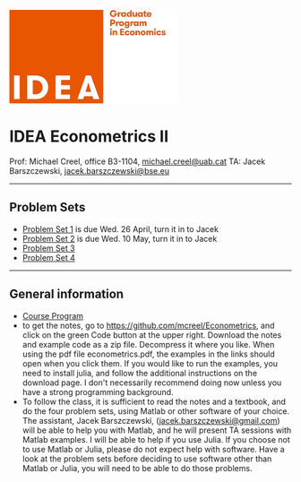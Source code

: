 ![IDEA](IDEA.png)
# IDEA Econometrics II

Prof: Michael Creel, office B3-1104, michael.creel@uab.cat
TA: Jacek Barszczewski, jacek.barszczewski@bse.eu

---
## Problem Sets
- [Problem Set 1](ProblemSet1.pdf) is due Wed. 26 April, turn it in to Jacek
- [Problem Set 2](ProblemSet2.pdf) is due Wed. 10 May, turn it in to Jacek
- [Problem Set 3](ProblemSet3.pdf)
- [Problem Set 4](ProblemSet4.pdf)
---
## General information
- [Course Program](https://drive.google.com/file/d/1ST6_icfEsqkSTwHuRO-nk1WTTd5lBsFO/view)
- to get the notes, go to https://github.com/mcreel/Econometrics, and click on the green Code button at the upper right. Download the notes and example code as a zip file. Decompress it where you like. When using the pdf file econometrics.pdf, the examples in the links should open when you click them. If you would like to run the examples, you need to install julia, and follow the additional instructions on the download page. I don't necessarily recommend doing now unless you have a strong programming background.
- To follow the class, it is sufficient to read the notes and a textbook, and do the four problem sets, using Matlab or other software of your choice. The assistant, Jacek Barszczewski, (jacek.barszczewski@gmail.com) will be able to help you with Matlab, and he will present TA sessions with Matlab examples. I will be able to help if you use Julia. If you choose not to use Matlab or Julia, please do not expect help with software. Have a look at the problem sets before deciding to use software other than Matlab or Julia, you will need to be able to do those problems.
